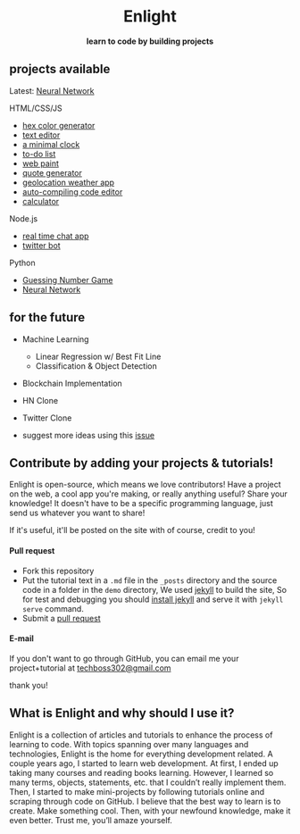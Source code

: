 <p align="center"><h1 align="center">Enlight</h1></p>
<p align="center"><b>learn to code by building projects</b></p>

## projects available

Latest: [Neural Network](https://tryenlight.github.io/neural-network)

HTML/CSS/JS
- [hex color generator](https://tryenlight.github.io/hex-color-generator.html)
- [text editor](https://tryenlight.github.io/text-editor.html)
- [a minimal clock](https://tryenlight.github.io/clock.html)
- [to-do list](https://tryenlight.github.io/to-do.html)
- [web paint](https://tryenlight.github.io/web-paint.html)
- [quote generator](https://tryenlight.github.io/quote.html)
- [geolocation weather app](https://tryenlight.github.io/weather.html)
- [auto-compiling code editor](https://tryenlight.github.io/code-editor.html)
- [calculator](https://tryenlight.github.io/calculator)

Node.js
- [real time chat app](https://tryenlight.github.io/nodejs-chat)
- [twitter bot](https://tryenlight.github.io/twitter-bot)

Python
- [Guessing Number Game](https://tryenlight.github.io/guess-number)
- [Neural Network](https://tryenlight.github.io/neural-network)


## for the future
- Machine Learning
    - Linear Regression w/ Best Fit Line
    - Classification & Object Detection
- Blockchain Implementation
- HN Clone
- Twitter Clone

- suggest more ideas using this [issue](https://github.com/samayshamdasani/enlight/issues/2)

## Contribute by adding your projects & tutorials!
Enlight is open-source, which means we love contributors! Have a project on the web, a cool app you're making, or really  anything useful? Share your knowledge! It doesn't have to be a specific programming language, just send us whatever you want to share!

If it's useful, it'll be posted on the site with of course, credit to you!

#### Pull request
- Fork this repository
- Put the tutorial text in a `.md` file in the `_posts` directory and the source code in a folder in the `demo` directory, We used [jekyll](https://jekyllrb.com/) to build the site, So for test and debugging you should [install jekyll](https://jekyllrb.com/docs/installation/) and serve it with `jekyll serve` command.
- Submit a [pull request](https://github.com/TryEnlight/tryenlight.github.io/pulls)

#### E-mail
If you don't want to go through GitHub, you can email me your project+tutorial at techboss302@gmail.com

thank you!

## What is Enlight and why should I use it?
Enlight is a collection of articles and tutorials to enhance the process of learning to code. With topics spanning over many languages and technologies, Enlight is the home for everything development related. A couple years ago, I started to learn web development. At first, I ended up taking many courses and reading books learning. However, I learned so many terms, objects, statements, etc. that I couldn’t really implement them. Then, I started to make mini-projects by following tutorials online and scraping through code on GitHub. I believe that the best way to learn is to create. Make something cool. Then, with your newfound knowledge, make it even better. Trust me, you’ll amaze yourself.
